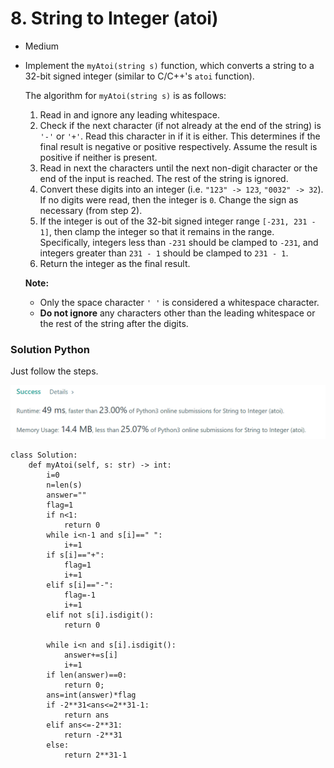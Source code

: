 # 8. String to Integer (atoi)

* Medium
*   Implement the `myAtoi(string s)` function, which converts a string to a 32-bit signed integer (similar to C/C++'s `atoi` function).

    The algorithm for `myAtoi(string s)` is as follows:

    1. Read in and ignore any leading whitespace.
    2. Check if the next character (if not already at the end of the string) is `'-'` or `'+'`. Read this character in if it is either. This determines if the final result is negative or positive respectively. Assume the result is positive if neither is present.
    3. Read in next the characters until the next non-digit character or the end of the input is reached. The rest of the string is ignored.
    4. Convert these digits into an integer (i.e. `"123" -> 123`, `"0032" -> 32`). If no digits were read, then the integer is `0`. Change the sign as necessary (from step 2).
    5. If the integer is out of the 32-bit signed integer range `[-231, 231 - 1]`, then clamp the integer so that it remains in the range. Specifically, integers less than `-231` should be clamped to `-231`, and integers greater than `231 - 1` should be clamped to `231 - 1`.
    6. Return the integer as the final result.

    **Note:**

    * Only the space character `' '` is considered a whitespace character.
    * **Do not ignore** any characters other than the leading whitespace or the rest of the string after the digits.



### Solution Python

Just follow the steps.&#x20;

![](<.gitbook/assets/image (19) (1) (1) (1) (1) (1) (1) (1) (1) (1) (1) (1) (1) (1).png>)

```
class Solution:
    def myAtoi(self, s: str) -> int:
        i=0
        n=len(s)
        answer=""
        flag=1
        if n<1:
            return 0
        while i<n-1 and s[i]==" ":
            i+=1
        if s[i]=="+":
            flag=1
            i+=1
        elif s[i]=="-":
            flag=-1
            i+=1
        elif not s[i].isdigit():
            return 0

        while i<n and s[i].isdigit():
            answer+=s[i]
            i+=1
        if len(answer)==0:
            return 0;
        ans=int(answer)*flag
        if -2**31<ans<=2**31-1:
            return ans
        elif ans<=-2**31:
            return -2**31
        else:
            return 2**31-1
```
